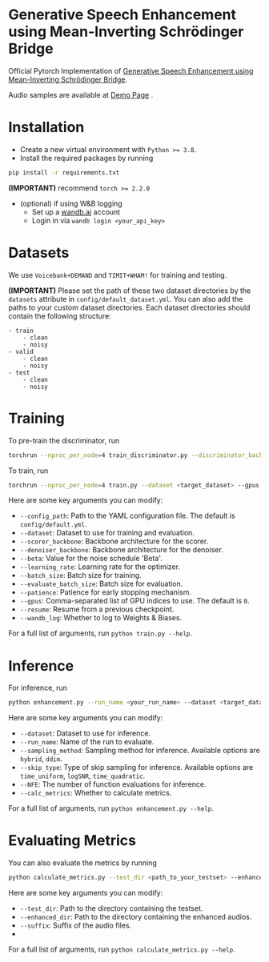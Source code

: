 # Generative Speech Enhancement using Mean-Inverting Schrödinger Bridge 

Official Pytorch Implementation of [Generative Speech Enhancement using Mean-Inverting Schrödinger Bridge](). 

Audio samples are available at [Demo Page](https://qyao1999.github.io/MISB/) .


# Installation

- Create a new virtual environment with `Python >= 3.8`.
- Install the required packages by running

```bash
pip install -r requirements.txt
```

**(IMPORTANT)** recommend `torch >= 2.2.0`

- (optional) if using W&B logging
    - Set up a [wandb.ai](https://wandb.ai/) account
    - Login in via `wandb login <your_api_key>`

# Datasets

We use `Voicebank+DEMAND` and `TIMIT+WHAM!` for training and testing. 

**(IMPORTANT)** Please set the path of these two dataset directories by the `datasets` attribute in `config/default_dataset.yml`. You can also add the paths to your custom dataset directories. 
Each dataset directories should contain the following structure:

```angular2html
- train
    - clean
    - noisy
- valid
    - clean
    - noisy
- test
    - clean
    - noisy
```

# Training

To pre-train the discriminator, run
```bash
torchrun --nproc_per_node=4 train_discriminator.py --discriminator_backbone <choosed_backbone> --dataset <target_dataset> --gpus 0,1,2,3 
```

To train, run
```bash
torchrun --nproc_per_node=4 train.py --dataset <target_dataset> --gpus 0,1,2,3 
```
Here are some key arguments you can modify:
- `--config_path`: Path to the YAML configuration file. The default is `config/default.yml`.
- `--dataset`: Dataset to use for training and evaluation.
- `--scorer_backbone`: Backbone architecture for the scorer.
- `--denoiser_backbone`: Backbone architecture for the denoiser.
- `--beta`: Value for the noise schedule 'Beta'.
- `--learning_rate`: Learning rate for the optimizer.
- `--batch_size`: Batch size for training.
- `--evaluate_batch_size`: Batch size for evaluation.
- `--patience`: Patience for early stopping mechanism.
- `--gpus`: Comma-separated list of GPU indices to use. The default is `0`.
- `--resume`: Resume from a previous checkpoint.
- `--wandb_log`: Whether to log to Weights & Biases.

For a full list of arguments, run `python train.py --help`.

# Inference

For inference, run
```bash
python enhancement.py --run_name <your_run_name> --dataset <target_dataset> --sampling_method hybrid --skip_type time_uniform --NFE 3 --calc_metrics --max_workers 8
```

Here are some key arguments you can modify:
- `--dataset`: Dataset to use for inference.
- `--run_name`: Name of the run to evaluate.
- `--sampling_method`: Sampling method for inference. Available options are `hybrid`, `ddim`.
- `--skip_type`: Type of skip sampling for inference. Available options are `time_uniform`, `logSNR`, `time_quadratic`.
- `--NFE`: The number of function evaluations for inference.
- `--calc_metrics`: Whether to calculate metrics.

For a full list of arguments, run `python enhancement.py --help`.

# Evaluating Metrics
You can also evaluate the metrics by running

```bash
python calculate_metrics.py --test_dir <path_to_your_testset> --enhanced_dir <path_to_your_enhanced_audios> --suffix .wav
```
Here are some key arguments you can modify:
- `--test_dir`: Path to the directory containing the testset.
- `--enhanced_dir`: Path to the directory containing the enhanced audios.
- `--suffix`: Suffix of the audio files.
- 
For a full list of arguments, run `python calculate_metrics.py --help`.
